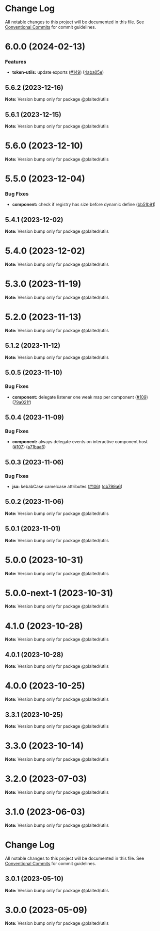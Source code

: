 # Change Log

All notable changes to this project will be documented in this file.
See [Conventional Commits](https://conventionalcommits.org) for commit guidelines.

# 6.0.0 (2024-02-13)


### Features

* **token-utils:** update exports ([#149](https://github.com/plaited/plaited/issues/149)) ([4aba05e](https://github.com/plaited/plaited/commit/4aba05e959878725d36a155ac28a7f0d5ee27815))





## 5.6.2 (2023-12-16)

**Note:** Version bump only for package @plaited/utils





## 5.6.1 (2023-12-15)

**Note:** Version bump only for package @plaited/utils





# 5.6.0 (2023-12-10)

**Note:** Version bump only for package @plaited/utils





# 5.5.0 (2023-12-04)


### Bug Fixes

* **component:** check if registry has size before dynamic define ([bb51b91](https://github.com/plaited/plaited/commit/bb51b912622aa843afa0313004876d7ba656d4ce))





## 5.4.1 (2023-12-02)

**Note:** Version bump only for package @plaited/utils





# 5.4.0 (2023-12-02)

**Note:** Version bump only for package @plaited/utils





# 5.3.0 (2023-11-19)

**Note:** Version bump only for package @plaited/utils





# 5.2.0 (2023-11-13)

**Note:** Version bump only for package @plaited/utils

## 5.1.2 (2023-11-12)

**Note:** Version bump only for package @plaited/utils

## 5.0.5 (2023-11-10)

### Bug Fixes

- **component:** delegate listener one weak map per component ([#109](https://github.com/plaited/plaited/issues/109)) ([79a021f](https://github.com/plaited/plaited/commit/79a021fe7669d4ee5318c0ea8c0d104e805cb07e))

## 5.0.4 (2023-11-09)

### Bug Fixes

- **component:** always delegate events on interactive component host ([#107](https://github.com/plaited/plaited/issues/107)) ([a71baa6](https://github.com/plaited/plaited/commit/a71baa6c5628cd182fe836321c30afec7879e738))

## 5.0.3 (2023-11-06)

### Bug Fixes

- **jsx:** kebabCase camelcase attributes ([#106](https://github.com/plaited/plaited/issues/106)) ([cb799a6](https://github.com/plaited/plaited/commit/cb799a61a7ca0068628ae56eda345671651f7cfb))

## 5.0.2 (2023-11-06)

**Note:** Version bump only for package @plaited/utils

## 5.0.1 (2023-11-01)

**Note:** Version bump only for package @plaited/utils

# 5.0.0 (2023-10-31)

**Note:** Version bump only for package @plaited/utils

# 5.0.0-next-1 (2023-10-31)

**Note:** Version bump only for package @plaited/utils

# 4.1.0 (2023-10-28)

**Note:** Version bump only for package @plaited/utils

## 4.0.1 (2023-10-28)

**Note:** Version bump only for package @plaited/utils

# 4.0.0 (2023-10-25)

**Note:** Version bump only for package @plaited/utils

## 3.3.1 (2023-10-25)

**Note:** Version bump only for package @plaited/utils

# 3.3.0 (2023-10-14)

**Note:** Version bump only for package @plaited/utils

# 3.2.0 (2023-07-03)

**Note:** Version bump only for package @plaited/utils

# 3.1.0 (2023-06-03)

**Note:** Version bump only for package @plaited/utils

# Change Log

All notable changes to this project will be documented in this file. See
[Conventional Commits](https://conventionalcommits.org) for commit guidelines.

## 3.0.1 (2023-05-10)

**Note:** Version bump only for package @plaited/utils

# 3.0.0 (2023-05-09)

**Note:** Version bump only for package @plaited/utils
